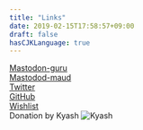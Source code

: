 ```yaml
---
title: "Links"
date: 2019-02-15T17:58:57+09:00
draft: false
hasCJKLanguage: true
---
```

<!--Links-->
<!--more-->
[Mastodon-guru](https://mstdn.guru/@blank71)
<br>
[Mastodod-maud](https://mstdn.maud.io/@blank71)
<br>
[Twitter](https://twitter.com/8blank71)
<br>
[GitHub](https://github.com/Blank71)
<br>
[Wishlist](http://amzn.asia/6kxG2dz)
<br>
Donation by Kyash ![Kyash](https://blank71.github.io/blog/docs/img/qrcode.png)